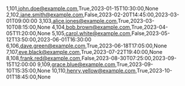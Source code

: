 1,101,john.doe@example.com,True,2023-01-15T10:30:00,None
2,102,jane.smith@example.com,False,2023-02-20T14:45:00,2023-03-01T09:00:00
3,103,alice.jones@example.com,True,2023-03-10T08:15:00,None
4,104,bob.brown@example.com,True,2023-04-05T11:20:00,None
5,105,carol.white@example.com,False,2023-05-12T13:50:00,2023-06-01T16:30:00
6,106,dave.green@example.com,True,2023-06-18T17:05:00,None
7,107,eve.black@example.com,True,2023-07-22T19:40:00,None
8,108,frank.red@example.com,False,2023-08-30T07:25:00,2023-09-15T12:00:00
9,109,grace.blue@example.com,True,2023-09-10T15:35:00,None
10,110,henry.yellow@example.com,True,2023-10-01T18:45:00,None